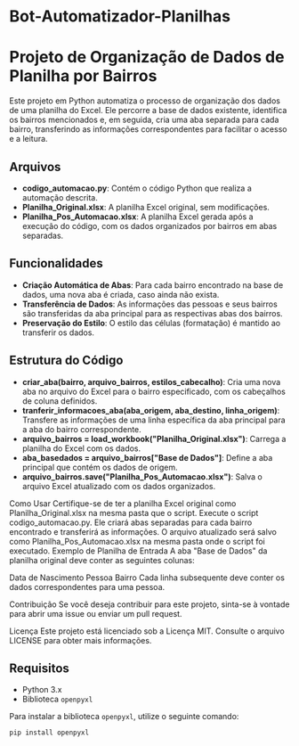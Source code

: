 # Bot-Automatizador-Planilhas

# Projeto de Organização de Dados de Planilha por Bairros

Este projeto em Python automatiza o processo de organização dos dados de uma planilha do Excel. Ele percorre a base de dados existente, identifica os bairros mencionados e, em seguida, cria uma aba separada para cada bairro, transferindo as informações correspondentes para facilitar o acesso e a leitura.

## Arquivos

- **codigo_automacao.py**: Contém o código Python que realiza a automação descrita.
- **Planilha_Original.xlsx**: A planilha Excel original, sem modificações.
- **Planilha_Pos_Automacao.xlsx**: A planilha Excel gerada após a execução do código, com os dados organizados por bairros em abas separadas.

## Funcionalidades

- **Criação Automática de Abas**: Para cada bairro encontrado na base de dados, uma nova aba é criada, caso ainda não exista.
- **Transferência de Dados**: As informações das pessoas e seus bairros são transferidas da aba principal para as respectivas abas dos bairros.
- **Preservação do Estilo**: O estilo das células (formatação) é mantido ao transferir os dados.

## Estrutura do Código

- **criar_aba(bairro, arquivo_bairros, estilos_cabecalho)**: Cria uma nova aba no arquivo do Excel para o bairro especificado, com os cabeçalhos de coluna definidos.
- **tranferir_informacoes_aba(aba_origem, aba_destino, linha_origem)**: Transfere as informações de uma linha específica da aba principal para a aba do bairro correspondente.
- **arquivo_bairros = load_workbook("Planilha_Original.xlsx")**: Carrega a planilha do Excel com os dados.
- **aba_basedados = arquivo_bairros["Base de Dados"]**: Define a aba principal que contém os dados de origem.
- **arquivo_bairros.save("Planilha_Pos_Automacao.xlsx")**: Salva o arquivo Excel atualizado com os dados organizados.

Como Usar
Certifique-se de ter a planilha Excel original como Planilha_Original.xlsx na mesma pasta que o script.
Execute o script codigo_automacao.py. Ele criará abas separadas para cada bairro encontrado e transferirá as informações.
O arquivo atualizado será salvo como Planilha_Pos_Automacao.xlsx na mesma pasta onde o script foi executado.
Exemplo de Planilha de Entrada
A aba "Base de Dados" da planilha original deve conter as seguintes colunas:

Data de Nascimento
Pessoa
Bairro
Cada linha subsequente deve conter os dados correspondentes para uma pessoa.

Contribuição
Se você deseja contribuir para este projeto, sinta-se à vontade para abrir uma issue ou enviar um pull request.

Licença
Este projeto está licenciado sob a Licença MIT. Consulte o arquivo LICENSE para obter mais informações.

## Requisitos

- Python 3.x
- Biblioteca `openpyxl`

Para instalar a biblioteca `openpyxl`, utilize o seguinte comando:

```bash
pip install openpyxl

